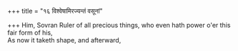 +++
title = "१६ विश्वेषामिरज्यन्तं वसूनां"

+++
Him, Sovran Ruler of all precious things, who even hath power o'er this fair form of his,  
     As now it taketh shape, and afterward,